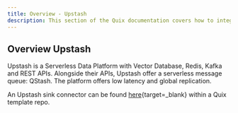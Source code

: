 ```yaml
---
title: Overview - Upstash
description: This section of the Quix documentation covers how to integrate Upstash with Quix.
---
```

## Overview Upstash

Upstash is a Serverless Data Platform with Vector Database, Redis, Kafka and REST APIs. Alongside their APIs, Upstash offer a serverless message queue: QStash. The platform offers low latency and global replication.

An Upstash sink connector can be found [here](https://github.com/quixio/template-vector-ingestion-weaviate){target=_blank} within a Quix template repo.